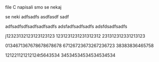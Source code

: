 file C napisali smo se nekaj

se neki
adfsadfs
asdfasdf
sadf










adfsadfsdfsadfsadfsadfs
adsfadfsadfsadfs
adsfdsadfsadfs




j12323132123123123123
1231231231231312312
231312312331213123






0134671367678678678678
67126723673267236723
38383836465758




121221121212124t5643534
34534534534534534534